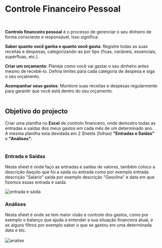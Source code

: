 <h1  align="left">Controle Financeiro Pessoal</h1>
<br>
<p display="inline-block">
</p>

**Controlo financeiro pessoal** é o processo de gerenciar o seu dinheiro de forma consciente e responsável. Isso significa:

**Saber quanto você ganha e quanto você gasta**: Registre todas as suas receitas e despesas, categorizando-as por tipo (fixas, variáveis, essenciais, supérfluas, etc.).

**Criar um orçamento**: Planeje como você vai gastar o seu dinheiro antes mesmo de recebê-lo. Defina limites para cada categoria de despesa e siga o seu orçamento.

**Acompanhar seus gastos**: Monitore suas receitas e despesas regularmente para garantir que você está dentro do seu orçamento.
<br>
<br>  
## Objetivo do projecto

Criar uma planilha no **Excel** de controlo financeiro, onde demostro todas as entradas e saídas dos meus gastos em cada mês de um determinado ano. A mesma planilha esta devidada em 2 Sheets (folhas) **"Entradas e Saídas"** e **"Análises"**:
<br>
<br>
### Entrada e Saídas

Nesta sheet é onde faço as entradas e saídas de valores, também coloco a descrição daquilo que foi a saída ou entrada como por exemplo entrada descrição "Salário" saída por exemplo descrição "Gasolina" e data em que fizemos essas entrada e saída.
<br>

![entrada e saida](https://github.com/vanilda11/controlo-financeiro-pessoal/assets/166237563/1b9d113a-62a7-414e-a00e-af329b1bc185)

### Análises

Nesta sheet é onde se tem maior visão e controle dos gastos, como por exemplo o balanço que ajuda a entender a sua situação financeira atual, e as alguns filtros por exemplo saber o que se gastou em uma determinada data e etc.
<br>
<br>
![analise](https://github.com/vanilda11/controlo-financeiro-pessoal/assets/166237563/ff4f8e0d-1629-4464-bcc9-0e8f6327ce0e)


